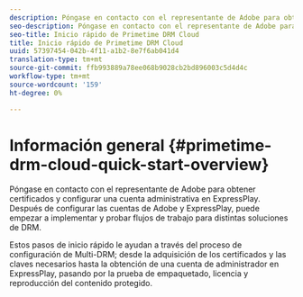 ```yaml
---
description: Póngase en contacto con el representante de Adobe para obtener certificados y configurar una cuenta administrativa en ExpressPlay. Después de configurar las cuentas de Adobe y ExpressPlay, puede empezar a implementar y probar flujos de trabajo para distintas soluciones de DRM.
seo-description: Póngase en contacto con el representante de Adobe para obtener certificados y configurar una cuenta administrativa en ExpressPlay. Después de configurar las cuentas de Adobe y ExpressPlay, puede empezar a implementar y probar flujos de trabajo para distintas soluciones de DRM.
seo-title: Inicio rápido de Primetime DRM Cloud
title: Inicio rápido de Primetime DRM Cloud
uuid: 57397454-042b-4f11-a1b2-8e7f6ab041d4
translation-type: tm+mt
source-git-commit: ffb993889a78ee068b9028cb2bd896003c5d4d4c
workflow-type: tm+mt
source-wordcount: '159'
ht-degree: 0%

---
```



# Información general {#primetime-drm-cloud-quick-start-overview}

Póngase en contacto con el representante de Adobe para obtener certificados y configurar una cuenta administrativa en ExpressPlay. Después de configurar las cuentas de Adobe y ExpressPlay, puede empezar a implementar y probar flujos de trabajo para distintas soluciones de DRM.

Estos pasos de inicio rápido le ayudan a través del proceso de configuración de Multi-DRM; desde la adquisición de los certificados y las claves necesarios hasta la obtención de una cuenta de administrador en ExpressPlay, pasando por la prueba de empaquetado, licencia y reproducción del contenido protegido.
